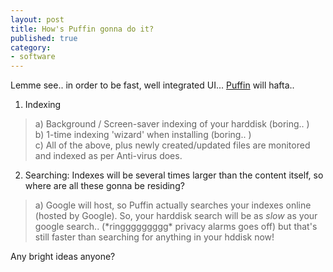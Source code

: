 ```yaml
---
layout: post
title: How's Puffin gonna do it?
published: true
category:
- software
---
```

Lemme see.. in order to be fast, well integrated UI... [Puffin](http://www.google.com.sg/search?q=puffin+google&ie=UTF-8&hl=en&btnG=Google+Search&meta=) will hafta..   
1. Indexing

> a) Background / Screen-saver indexing of your harddisk (boring.. )  
> b) 1-time indexing 'wizard' when installing (boring.. )  
> c) All of the above, plus newly created/updated files are monitored and indexed as per Anti-virus does.

2. Searching: Indexes will be several times larger than the content itself, so where are all these gonna be residing?  

> a) Google will host, so Puffin actually searches your indexes online (hosted by Google). So, your harddisk search will be as _slow_ as your google search.. (\*ringgggggggg\* privacy alarms goes off) but that's still faster than searching for anything in your hddisk now!

  
Any bright ideas anyone?  
  
